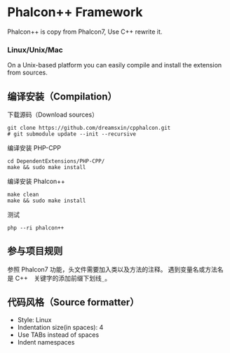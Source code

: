 Phalcon++ Framework
===================

Phalcon++ is copy from Phalcon7, Use C++ rewrite it.

### Linux/Unix/Mac

On a Unix-based platform you can easily compile and install the extension from sources.

编译安装（Compilation）
-----------------------

下载源码（Download sources）

```shell
git clone https://github.com/dreamsxin/cpphalcon.git
# git submodule update --init --recursive
```

编译安装 PHP-CPP
```shell
cd DependentExtensions/PHP-CPP/
make && sudo make install
```

编译安装 Phalcon++
```shell
make clean
make && sudo make install
```

测试
```shell
php --ri phalcon++
```

参与项目规则
------------
参照 Phalcon7 功能，头文件需要加入类以及方法的注释。
遇到变量名或方法名是 C++　关键字的添加前缀下划线`_`。


代码风格（Source formatter）
---------------------------
- Style: Linux
- Indentation size(in spaces): 4
- Use TABs instead of spaces
- Indent namespaces